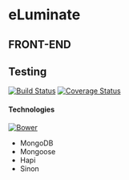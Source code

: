 # eLuminate

## FRONT-END

## Testing
[![Build Status](https://travis-ci.org/greygatch/eLuminate-node.svg?branch=master)](https://travis-ci.org/greygatch/eLuminate-node)
[![Coverage Status](https://coveralls.io/repos/greygatch/eLuminate-node/badge.svg)](https://coveralls.io/r/greygatch/eLuminate-node)
#### Technologies
[![Bower](https://img.shields.io/bower/v/bootstrap.svg)]()
- MongoDB
- Mongoose
- Hapi
- Sinon
